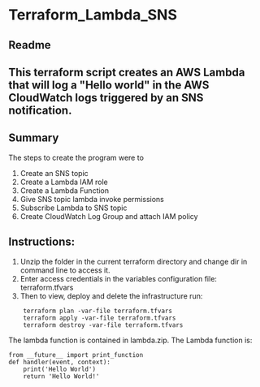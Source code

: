 # Terraform_Lambda_SNS
Readme
-----------------------------------------------------------------------------------------------------
This terraform script creates an AWS Lambda that will log a "Hello world" in the AWS CloudWatch logs triggered by an SNS notification. 
-----------------------------------------------------------------------------------------------------
## Summary
The steps to create the program were to
  1.	Create an SNS topic
  2.	Create a Lambda IAM role 
  3.	Create a Lambda Function 
  4.	Give SNS topic lambda invoke permissions 
  5.	Subscribe Lambda to SNS topic 
  6.	Create CloudWatch Log Group and attach IAM policy
  
## Instructions: 
1.	Unzip the folder in the current terraform directory and change dir in command line to access it. 
2.	Enter access credentials in the variables configuration file: terraform.tfvars
3.	Then to view, deploy and delete the infrastructure run: 

```
    terraform plan -var-file terraform.tfvars
    terraform apply -var-file terraform.tfvars
    terraform destroy -var-file terraform.tfvars
 ```
The lambda function is contained in lambda.zip. The Lambda function is: 

```
from __future__ import print_function
def handler(event, context):
    print('Hello World')
    return 'Hello World!'  
```
